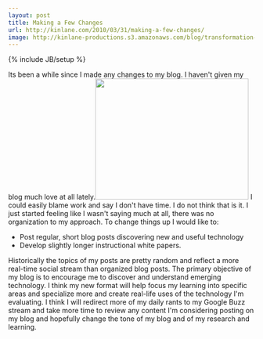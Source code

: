 ```yaml
---
layout: post
title: Making a Few Changes
url: http://kinlane.com/2010/03/31/making-a-few-changes/
image: http://kinlane-productions.s3.amazonaws.com/blog/transformation-and-change.png
---
```

{% include JB/setup %}
<p>
     Its been a while since I made any changes to my blog. I haven't given my blog much love at all lately.<img class="alignright" title="Transformation and Change" src="http://kinlane-productions.s3.amazonaws.com/blog/transformation-and-change.png" alt="" width="313" height="247" /> I could easily blame work and say I don't have time. I do not think that is it. I just started feeling like I wasn't saying much at all, there was no organization to my approach. To change things up I would like to:
</p>
<ul class="mainlist">
     <li>Post regular, short blog posts discovering new and useful technology
     </li>
     <li>Develop slightly longer instructional white papers.
     </li>
</ul>
<p>
     Historically the topics of my posts are pretty random and reflect a more real-time social stream than organized blog posts. The primary objective of my blog is to encourage me to discover and understand emerging technology. I think my new format will help focus my learning into specific areas and specialize more and create real-life uses of the technology I'm evaluating. I think I will redirect more of my daily rants to my Google Buzz stream and take more time to review any content I'm considering posting on my blog and hopefully change the tone of my blog and of my research and learning.
</p>